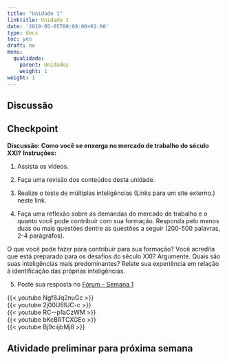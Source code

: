 ```yaml
---
title: "Unidade 1"
linktitle: Unidade 1
date: '2019-05-05T00:00:00+01:00'
type: docs
toc: yes
draft: no
menu:
  qualidade:
    parent: Unidades
    weight: 1
weight: 1
---
```


## Discussão
 
## Checkpoint
**Discussão: Como você se enxerga no mercado de trabalho do século XXI?**
**Instruções:**

1. Assista os vídeos.

2. Faça uma revisão dos conteúdos desta unidade.

3. Realize o teste de múltiplas inteligências (Links para um site externo.) neste link. 

4.   Faça uma reflexão sobre as demandas do mercado de trabalho e o quanto você pode contribuir com sua formação. Responda pelo menos duas ou mais questões dentre as questões a seguir (200-500 palavras, 2-4 parágrafos).

O que você pode fazer para contribuir para sua formação?
Você acredita que está preparado para os desafios do século XXI? Argumente. 
Quais são suas inteligências mais predominantes?
Relate sua experiência em relação à identificação das próprias inteligências. 


5. Poste sua resposta no [Fórum - Semana 1](https://canvas.instructure.com/courses/2212314/discussion_topics/9484973?module_item_id=34321744)

{{< youtube Ngf8Jq2nuGc >}}   
{{< youtube 2j00U6lUC-c >}}   
{{< youtube RC--p1aCzWM >}}   
{{< youtube bKcBRTCXGEo >}}   
{{< youtube Bj9ciijbMj8 >}}   


## Atividade preliminar para próxima semana


